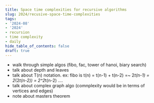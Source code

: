 ```yaml
---
title: Space time complexities for recursive algorithms
slug: 2024/recusive-space-time-complexities
tags:
- '2024-08'
- '2024'
- recursion
- time complexity
- daily
hide_table_of_contents: false
draft: true
---
```

- walk through simple algos (fibo, fac, tower of hanoi, biary search)<!-- truncate -->
- talk about depth and leaves
- talk about T(n) notation. ex: fibo is t(n) = t(n-1) + t(n-2) =~ 2*t(n-1) = 2*(2*t(n-2)) = 2^2*t(n-2) ....
- talk about complex graph algo (comnplexity would be in terms of vertices and edges)
- note about masters theorem

